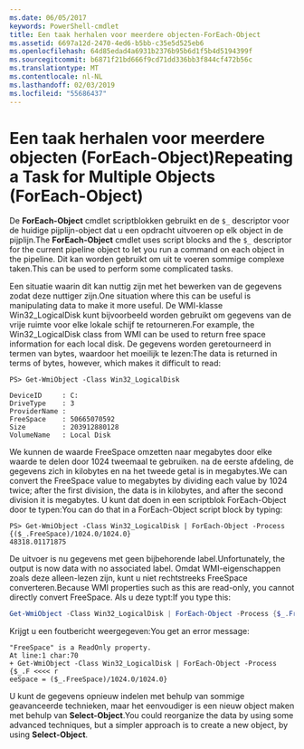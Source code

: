 ```yaml
---
ms.date: 06/05/2017
keywords: PowerShell-cmdlet
title: Een taak herhalen voor meerdere objecten-ForEach-Object
ms.assetid: 6697a12d-2470-4ed6-b5bb-c35e5d525eb6
ms.openlocfilehash: 64d85edad4a6931b2376b95b6d1f5b4d5194399f
ms.sourcegitcommit: b6871f21bd666f9cd71dd336bb3f844cf472b56c
ms.translationtype: MT
ms.contentlocale: nl-NL
ms.lasthandoff: 02/03/2019
ms.locfileid: "55686437"
---
```

# <a name="repeating-a-task-for-multiple-objects-foreach-object"></a><span data-ttu-id="bf2e7-103">Een taak herhalen voor meerdere objecten (ForEach-Object)</span><span class="sxs-lookup"><span data-stu-id="bf2e7-103">Repeating a Task for Multiple Objects (ForEach-Object)</span></span>

<span data-ttu-id="bf2e7-104">De **ForEach-Object** cmdlet scriptblokken gebruikt en de `$_` descriptor voor de huidige pijplijn-object dat u een opdracht uitvoeren op elk object in de pijplijn.</span><span class="sxs-lookup"><span data-stu-id="bf2e7-104">The **ForEach-Object** cmdlet uses script blocks and the `$_` descriptor for the current pipeline object to let you run a command on each object in the pipeline.</span></span> <span data-ttu-id="bf2e7-105">Dit kan worden gebruikt om uit te voeren sommige complexe taken.</span><span class="sxs-lookup"><span data-stu-id="bf2e7-105">This can be used to perform some complicated tasks.</span></span>

<span data-ttu-id="bf2e7-106">Een situatie waarin dit kan nuttig zijn met het bewerken van de gegevens zodat deze nuttiger zijn.</span><span class="sxs-lookup"><span data-stu-id="bf2e7-106">One situation where this can be useful is manipulating data to make it more useful.</span></span> <span data-ttu-id="bf2e7-107">De WMI-klasse Win32_LogicalDisk kunt bijvoorbeeld worden gebruikt om gegevens van de vrije ruimte voor elke lokale schijf te retourneren.</span><span class="sxs-lookup"><span data-stu-id="bf2e7-107">For example, the Win32_LogicalDisk class from WMI can be used to return free space information for each local disk.</span></span> <span data-ttu-id="bf2e7-108">De gegevens worden geretourneerd in termen van bytes, waardoor het moeilijk te lezen:</span><span class="sxs-lookup"><span data-stu-id="bf2e7-108">The data is returned in terms of bytes, however, which makes it difficult to read:</span></span>

```
PS> Get-WmiObject -Class Win32_LogicalDisk

DeviceID     : C:
DriveType    : 3
ProviderName :
FreeSpace    : 50665070592
Size         : 203912880128
VolumeName   : Local Disk
```

<span data-ttu-id="bf2e7-109">We kunnen de waarde FreeSpace omzetten naar megabytes door elke waarde te delen door 1024 tweemaal te gebruiken. na de eerste afdeling, de gegevens zich in kilobytes en na het tweede getal is in megabytes.</span><span class="sxs-lookup"><span data-stu-id="bf2e7-109">We can convert the FreeSpace value to megabytes by dividing each value by 1024 twice; after the first division, the data is in kilobytes, and after the second division it is megabytes.</span></span> <span data-ttu-id="bf2e7-110">U kunt dat doen in een scriptblok ForEach-Object door te typen:</span><span class="sxs-lookup"><span data-stu-id="bf2e7-110">You can do that in a ForEach-Object script block by typing:</span></span>

```
PS> Get-WmiObject -Class Win32_LogicalDisk | ForEach-Object -Process {($_.FreeSpace)/1024.0/1024.0}
48318.01171875
```

<span data-ttu-id="bf2e7-111">De uitvoer is nu gegevens met geen bijbehorende label.</span><span class="sxs-lookup"><span data-stu-id="bf2e7-111">Unfortunately, the output is now data with no associated label.</span></span> <span data-ttu-id="bf2e7-112">Omdat WMI-eigenschappen zoals deze alleen-lezen zijn, kunt u niet rechtstreeks FreeSpace converteren.</span><span class="sxs-lookup"><span data-stu-id="bf2e7-112">Because WMI properties such as this are read-only, you cannot directly convert FreeSpace.</span></span> <span data-ttu-id="bf2e7-113">Als u deze typt:</span><span class="sxs-lookup"><span data-stu-id="bf2e7-113">If you type this:</span></span>

```powershell
Get-WmiObject -Class Win32_LogicalDisk | ForEach-Object -Process {$_.FreeSpace = ($_.FreeSpace)/1024.0/1024.0}
```

<span data-ttu-id="bf2e7-114">Krijgt u een foutbericht weergegeven:</span><span class="sxs-lookup"><span data-stu-id="bf2e7-114">You get an error message:</span></span>

```output
"FreeSpace" is a ReadOnly property.
At line:1 char:70
+ Get-WmiObject -Class Win32_LogicalDisk | ForEach-Object -Process {$_.F <<<< r
eeSpace = ($_.FreeSpace)/1024.0/1024.0}
```

<span data-ttu-id="bf2e7-115">U kunt de gegevens opnieuw indelen met behulp van sommige geavanceerde technieken, maar het eenvoudiger is een nieuw object maken met behulp van **Select-Object**.</span><span class="sxs-lookup"><span data-stu-id="bf2e7-115">You could reorganize the data by using some advanced techniques, but a simpler approach is to create a new object, by using **Select-Object**.</span></span>